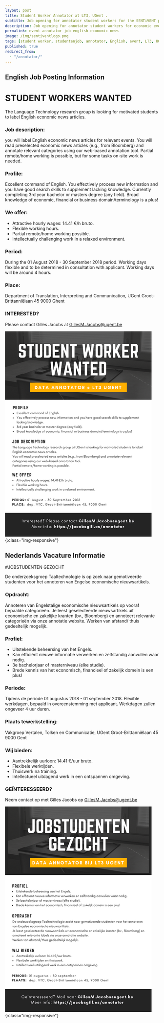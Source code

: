 ```yaml
---
layout: post
title: Student Worker Annotator at LT3, UGent .
subtitle: Job opening for annotator student workers for the SENTiVENT project.
description: Job opening for annotator student workers for economic events in the SENTiVENT project (English and Dutch).
permalink: event-annotator-job-english-economic-news
image: /img/sentiventlogo.png
tags: [student worker, studentenjob, annotator, English, event, LT3, UGent, SENTiVENT, job]
published: true
redirect_from:
  - "/annotator/"
---
```

## English Job Posting Information
# STUDENT WORKERS WANTED

The Language Technology research group is looking for motivated students to label English economic news articles.

### Job description:
you will label English economic news articles for relevant events.
You will read preselected economic news articles (e.g., from Bloomberg) and annotate relevant categories using our web-based annotation tool.
Partial remote/home working is possible, but for some tasks on-site work is needed.

### Profile:
Excellent command of English.
You effectively process new information and you have good search skills to supplement lacking knowledge.
Currently completing 3rd year bachelor or masters degree (any field).
Broad knowledge of economic, financial or business domain/terminology is a plus!

### We offer:
- Attractive hourly wages: 14.41 €/h bruto.
- Flexible working hours.
- Partial remote/home working possible.
- Intellectually challenging work in a relaxed environment.

### Period:
During the 01 August 2018 - 30 September 2018 period. Working days flexible and to be determined in consultation with applicant. Working days will be around 4 hours.

### Place: 
Department of Translation, Interpreting and Communication, UGent
Groot-Brittanniëlaan 45
9000 Ghent

### INTERESTED? 
Please contact Gilles Jacobs at GillesM.Jacobs@ugent.be

![LT3 Annotator Event English Flyer](/img/lt3annotatoreventenglish.png){:class="img-responsive"}

## Nederlands Vacature Informatie
#JOBSTUDENTEN GEZOCHT

De onderzoeksgroep Taaltechnologie is op zoek naar gemotiveerde studenten voor het annoteren van Engelse economische nieuwsartikels.

### Opdracht:
Annoteren van Engelstalige economische nieuwsartikels op vooraf bepaalde categorieën.
Je leest geselecteerde nieuwsartikels uit economische en zakelijke kranten (bv., Bloomberg) en annoteert relevante categorieën via onze annotatie website.
Werken van afstand/ thuis gedeeltelijk mogelijk.


### Profiel:
- Uitstekende beheersing van het Engels.
- Kan efficiënt nieuwe informatie verwerken en zelfstandig aanvullen waar nodig.
- 3e bachelorjaar of masterniveau (elke studie).
- Brede kennis van het economisch, financieel of zakelijk domein is een plus!

### Periode:
Tijdens de periode 01 augustus 2018 - 01 september 2018.
Flexible werkdagen, bepaald in overeenstemming met applicant. 
Werkdagen zullen ongeveer 4 uur duren.

### Plaats tewerkstelling:
Vakgroep Vertalen, Tolken en Communicatie, UGent
Groot-Brittanniëlaan 45
9000 Gent

### Wij bieden:
- Aantrekkelijk uurloon: 14.41 €/uur bruto.
- Flexibele werktijden.
- Thuiswerk na training.
- Intellectueel uitdagend werk in een ontspannen omgeving.

### GEÏNTERESSEERD?
Neem contact op met Gilles Jacobs op GillesM.Jacobs@ugent.be

![LT3 Annotator Event Dutch Flyer](/img/lt3annotatoreventdutch.png){:class="img-responsive"}